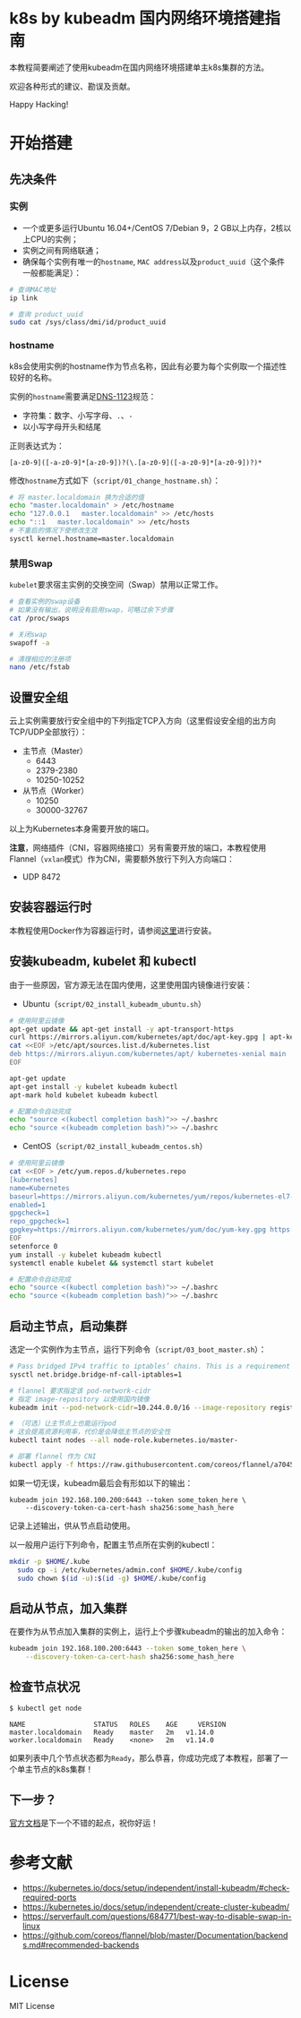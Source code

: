 # k8s by kubeadm 国内网络环境搭建指南

本教程简要阐述了使用kubeadm在国内网络环境搭建单主k8s集群的方法。

欢迎各种形式的建议、勘误及贡献。

Happy Hacking!

# 开始搭建

## 先决条件

### 实例

* 一个或更多运行Ubuntu 16.04+/CentOS 7/Debian 9，2 GB以上内存，2核以上CPU的实例；
* 实例之间有网络联通；
* 确保每个实例有唯一的`hostname`, `MAC address`以及`product_uuid`（这个条件一般都能满足）：

```bash
# 查询MAC地址
ip link

# 查询 product_uuid
sudo cat /sys/class/dmi/id/product_uuid
```

### hostname

k8s会使用实例的hostname作为节点名称，因此有必要为每个实例取一个描述性较好的名称。

实例的`hostname`需要满足[DNS-1123](https://tools.ietf.org/html/rfc1123)规范：

* 字符集：数字、小写字母、`.`、`-`
* 以小写字母开头和结尾

正则表达式为：

```regexp
[a-z0-9]([-a-z0-9]*[a-z0-9])?(\.[a-z0-9]([-a-z0-9]*[a-z0-9])?)*
```

修改`hostname`方式如下（`script/01_change_hostname.sh`）：

```bash
# 将 master.localdomain 换为合适的值
echo "master.localdomain" > /etc/hostname 
echo "127.0.0.1   master.localdomain" >> /etc/hosts
echo "::1   master.localdomain" >> /etc/hosts
# 不重启的情况下使修改生效
sysctl kernel.hostname=master.localdomain
```

### 禁用Swap

`kubelet`要求宿主实例的交换空间（Swap）禁用以正常工作。

```bash
# 查看实例的swap设备
# 如果没有输出，说明没有启用swap，可略过余下步骤
cat /proc/swaps

# 关闭swap
swapoff -a

# 清理相应的注册项
nano /etc/fstab
```

## 设置安全组

云上实例需要放行安全组中的下列指定TCP入方向（这里假设安全组的出方向TCP/UDP全部放行）：

* 主节点（Master）
  * 6443
  * 2379-2380
  * 10250-10252
* 从节点（Worker）
  * 10250
  * 30000-32767

以上为Kubernetes本身需要开放的端口。

**注意**，网络插件（CNI，容器网络接口）另有需要开放的端口，本教程使用Flannel（`vxlan`模式）作为CNI，需要额外放行下列入方向端口：

* UDP 8472

## 安装容器运行时

本教程使用Docker作为容器运行时，请参阅[这里](https://docs.docker.com/v17.12/install/#server)进行安装。

## 安装kubeadm, kubelet 和 kubectl

由于一些原因，官方源无法在国内使用，这里使用国内镜像进行安装：

* Ubuntu（`script/02_install_kubeadm_ubuntu.sh`）

```bash
# 使用阿里云镜像
apt-get update && apt-get install -y apt-transport-https
curl https://mirrors.aliyun.com/kubernetes/apt/doc/apt-key.gpg | apt-key add - 
cat <<EOF >/etc/apt/sources.list.d/kubernetes.list
deb https://mirrors.aliyun.com/kubernetes/apt/ kubernetes-xenial main
EOF

apt-get update
apt-get install -y kubelet kubeadm kubectl
apt-mark hold kubelet kubeadm kubectl

# 配置命令自动完成
echo "source <(kubectl completion bash)">> ~/.bashrc
echo "source <(kubeadm completion bash)">> ~/.bashrc
```

* CentOS（`script/02_install_kubeadm_centos.sh`）

```bash
# 使用阿里云镜像
cat <<EOF > /etc/yum.repos.d/kubernetes.repo
[kubernetes]
name=Kubernetes
baseurl=https://mirrors.aliyun.com/kubernetes/yum/repos/kubernetes-el7-x86_64/
enabled=1
gpgcheck=1
repo_gpgcheck=1
gpgkey=https://mirrors.aliyun.com/kubernetes/yum/doc/yum-key.gpg https://mirrors.aliyun.com/kubernetes/yum/doc/rpm-package-key.gpg
EOF
setenforce 0
yum install -y kubelet kubeadm kubectl
systemctl enable kubelet && systemctl start kubelet

# 配置命令自动完成
echo "source <(kubectl completion bash)">> ~/.bashrc
echo "source <(kubeadm completion bash)">> ~/.bashrc
```

## 启动主节点，启动集群

选定一个实例作为主节点，运行下列命令（`script/03_boot_master.sh`）：

```bash
# Pass bridged IPv4 traffic to iptables’ chains. This is a requirement for some CNI plugins to work
sysctl net.bridge.bridge-nf-call-iptables=1

# flannel 要求指定该 pod-network-cidr
# 指定 image-repository 以使用国内镜像
kubeadm init --pod-network-cidr=10.244.0.0/16 --image-repository registry.cn-hangzhou.aliyuncs.com/google_containers

# （可选）让主节点上也能运行pod
# 这会提高资源利用率，代价是会降低主节点的安全性
kubectl taint nodes --all node-role.kubernetes.io/master-

# 部署 flannel 作为 CNI
kubectl apply -f https://raw.githubusercontent.com/coreos/flannel/a70459be0084506e4ec919aa1c114638878db11b/Documentation/kube-flannel.yml
```

如果一切无误，kubeadm最后会有形如以下的输出：

```
kubeadm join 192.168.100.200:6443 --token some_token_here \
    --discovery-token-ca-cert-hash sha256:some_hash_here
```

记录上述输出，供从节点启动使用。

以一般用户运行下列命令，配置主节点所在实例的kubectl：

```bash
mkdir -p $HOME/.kube
  sudo cp -i /etc/kubernetes/admin.conf $HOME/.kube/config
  sudo chown $(id -u):$(id -g) $HOME/.kube/config
```

## 启动从节点，加入集群

在要作为从节点加入集群的实例上，运行上个步骤kubeadm的输出的加入命令：

```bash
kubeadm join 192.168.100.200:6443 --token some_token_here \
    --discovery-token-ca-cert-hash sha256:some_hash_here
```

## 检查节点状况

```bash
$ kubectl get node
```

```
NAME                 STATUS   ROLES    AGE     VERSION
master.localdomain   Ready    master   2m   v1.14.0
worker.localdomain   Ready    <none>   2m   v1.14.0
```

如果列表中几个节点状态都为`Ready`，那么恭喜，你成功完成了本教程，部署了一个单主节点的k8s集群！

## 下一步？

[官方文档](https://kubernetes.io/docs/setup/independent/create-cluster-kubeadm/#optional-controlling-your-cluster-from-machines-other-than-the-master)是下一个不错的起点，祝你好运！

# 参考文献

* https://kubernetes.io/docs/setup/independent/install-kubeadm/#check-required-ports
* https://kubernetes.io/docs/setup/independent/create-cluster-kubeadm/
* https://serverfault.com/questions/684771/best-way-to-disable-swap-in-linux
* https://github.com/coreos/flannel/blob/master/Documentation/backends.md#recommended-backends

# License

MIT License

